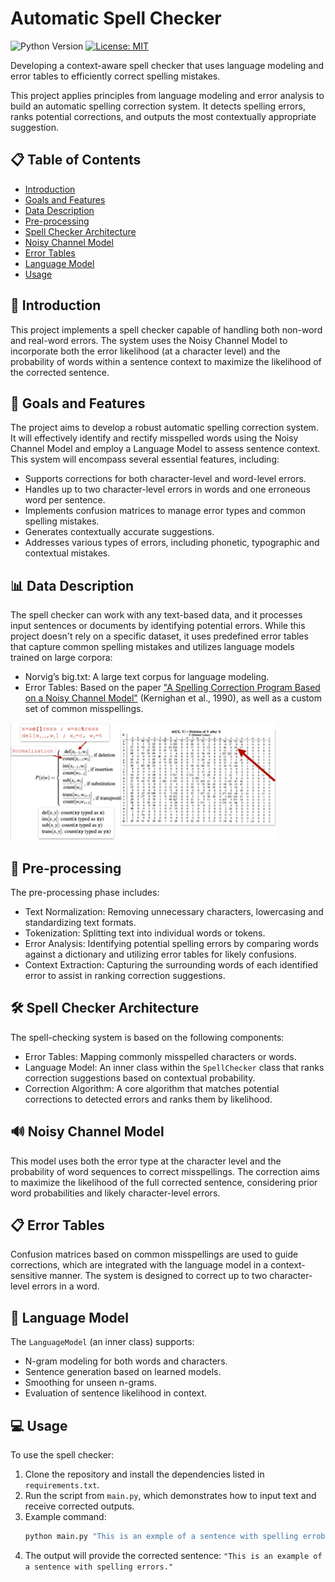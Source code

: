 # Automatic Spell Checker
![Python Version](https://img.shields.io/badge/python-3.9-blue)
[![License: MIT](https://img.shields.io/badge/License-MIT-yellow.svg)](https://opensource.org/licenses/MIT)

Developing a context-aware spell checker that uses language modeling and error tables to efficiently correct spelling mistakes.

This project applies principles from language modeling and error analysis to build an automatic spelling correction system. It detects spelling errors, ranks potential corrections, and outputs the most contextually appropriate suggestion.

## :clipboard: Table of Contents
  * [Introduction](#bookmark_tabs-introduction)
  * [Goals and Features](#dart-goals-and-features)
  * [Data Description](#bar_chart-data-description)
  * [Pre-processing](#broom-pre-processing)
  * [Spell Checker Architecture](#hammer_and_wrench-spell-checker-architecture)
  * [Noisy Channel Model](#loud_sound-noisy-channel-model)
  * [Error Tables](#clipboard-error-tables)
  * [Language Model](#brain-language-model)
  * [Usage](#computer-usage)

## :bookmark_tabs: Introduction
This project implements a spell checker capable of handling both non-word and real-word errors. The system uses the Noisy Channel Model to incorporate both the error likelihood (at a character level) and the probability of words within a sentence context to maximize the likelihood of the corrected sentence.

## :dart: Goals and Features
The project aims to develop a robust automatic spelling correction system. It will effectively identify and rectify misspelled words using the Noisy Channel Model and employ a Language Model to assess sentence context. This system will encompass several essential features, including:
- Supports corrections for both character-level and word-level errors.
- Handles up to two character-level errors in words and one erroneous word per sentence.
- Implements confusion matrices to manage error types and common spelling mistakes.
- Generates contextually accurate suggestions.
- Addresses various types of errors, including phonetic, typographic and contextual mistakes.

## :bar_chart: Data Description
The spell checker can work with any text-based data, and it processes input sentences or documents by identifying potential errors. While this project doesn't rely on a specific dataset, it uses predefined error tables that capture common spelling mistakes and utilizes language models trained on large corpora:
- Norvig’s big.txt: A large text corpus for language modeling.
- Error Tables: Based on the paper ["A Spelling Correction Program Based on a Noisy Channel Model"](https://aclanthology.org/C90-2036.pdf) (Kernighan et al., 1990), as well as a custom set of common misspellings.

![](docs/Error_table_example.png)

## :broom: Pre-processing
The pre-processing phase includes:
- Text Normalization: Removing unnecessary characters, lowercasing and standardizing text formats.
- Tokenization: Splitting text into individual words or tokens.
- Error Analysis: Identifying potential spelling errors by comparing words against a dictionary and utilizing error tables for likely confusions.
- Context Extraction: Capturing the surrounding words of each identified error to assist in ranking correction suggestions.

## :hammer_and_wrench: Spell Checker Architecture
The spell-checking system is based on the following components:
- Error Tables: Mapping commonly misspelled characters or words.
- Language Model: An inner class within the `SpellChecker` class that ranks correction suggestions based on contextual probability.
- Correction Algorithm: A core algorithm that matches potential corrections to detected errors and ranks them by likelihood.

## :loud_sound: Noisy Channel Model
This model uses both the error type at the character level and the probability of word sequences to correct misspellings. The correction aims to maximize the likelihood of the full corrected sentence, considering prior word probabilities and likely character-level errors.

## :clipboard: Error Tables
Confusion matrices based on common misspellings are used to guide corrections, which are integrated with the language model in a context-sensitive manner. The system is designed to correct up to two character-level errors in a word.

## :brain: Language Model
The `LanguageModel` (an inner class) supports:
- N-gram modeling for both words and characters.
- Sentence generation based on learned models.
- Smoothing for unseen n-grams.
- Evaluation of sentence likelihood in context.

## :computer: Usage
To use the spell checker:
1. Clone the repository and install the dependencies listed in `requirements.txt`.
2. Run the script from `main.py`, which demonstrates how to input text and receive corrected outputs.
3. Example command:
   ```bash
   python main.py "This is an exmple of a sentence with spelling errobs."
   ```
4. The output will provide the corrected sentence:
   `"This is an example of a sentence with spelling errors."`
